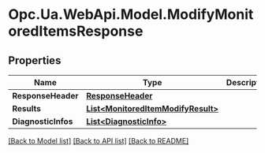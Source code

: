 # Opc.Ua.WebApi.Model.ModifyMonitoredItemsResponse

## Properties

Name | Type | Description | Notes
------------ | ------------- | ------------- | -------------
**ResponseHeader** | [**ResponseHeader**](ResponseHeader.md) |  | [optional] 
**Results** | [**List&lt;MonitoredItemModifyResult&gt;**](MonitoredItemModifyResult.md) |  | [optional] 
**DiagnosticInfos** | [**List&lt;DiagnosticInfo&gt;**](DiagnosticInfo.md) |  | [optional] 

[[Back to Model list]](../README.md#documentation-for-models) [[Back to API list]](../README.md#documentation-for-api-endpoints) [[Back to README]](../README.md)


